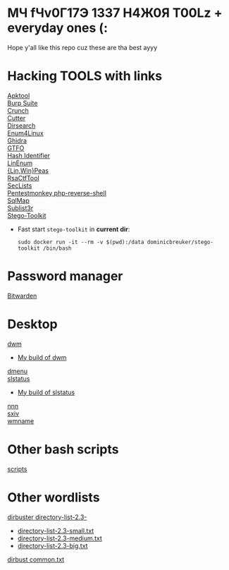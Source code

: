 # MЧ fЧv0Г17Э 1337 H4Ж0Я T00Lz + everyday ones (:

Hope y'all like this repo cuz these are tha best ayyy

# Hacking TOOLS with links
[Apktool](https://github.com/iBotPeaches/Apktool)  
[Burp Suite](https://portswigger.net/burp/communitydownload)  
[Crunch](https://github.com/crunchsec/crunch)  
[Cutter](https://github.com/radareorg/cutter)  
[Dirsearch](https://github.com/maurosoria/dirsearch)  
[Enum4Linux](https://github.com/portcullislabs/enum4linux)  
[Ghidra](https://ghidra-sre.org/)  
[GTFO](https://github.com/mzfr/gtfo)  
[Hash Identifier](https://github.com/psypanda/hashID)  
[LinEnum](https://github.com/rebootuser/LinEnum)  
[{Lin,Win}Peas](https://github.com/carlospolop/privilege-escalation-awesome-scripts-suite)  
[RsaCtfTool](https://github.com/Ganapati/RsaCtfTool)  
[SecLists](https://github.com/danielmiessler/SecLists)  
[Pentestmonkey php-reverse-shell](https://github.com/pentestmonkey/php-reverse-shell)  
[SqlMap](https://github.com/sqlmapproject/sqlmap)  
[Sublist3r](https://github.com/aboul3la/Sublist3r)  
[Stego-Toolkit](https://github.com/DominicBreuker/stego-toolkit)
- Fast start `stego-toolkit` in **current dir**:
  ```
  sudo docker run -it --rm -v $(pwd):/data dominicbreuker/stego-toolkit /bin/bash
  ```


# Password manager
[Bitwarden](https://bitwarden.com/)


# Desktop
[dwm](https://dwm.suckless.org/)
- [My build of dwm](https://github.com/matesz44/dwm)  

[dmenu](https://tools.suckless.org/dmenu/)  
[slstatus](https://tools.suckless.org/slstatus/)
- [My build of slstatus](https://github.com/matesz44/slstatus)  

[nnn](https://github.com/jarun/nnn)  
[sxiv](https://github.com/muennich/sxiv)  
[wmname](https://tools.suckless.org/x/wmname/)  


# Other bash scripts
[scripts](https://github.com/matesz44/scripts)  

# Other wordlists

[dirbuster directory-list-2.3-](https://github.com/daviddias/node-dirbuster/tree/master/lists)  
- [directory-list-2.3-small.txt](wordlists/directory-list-2.3-small.txt)
- [directory-list-2.3-medium.txt](wordlists/directory-list-2.3-medium.txt)
- [directory-list-2.3-big.txt](wordlists/directory-list-2.3-big.txt)  

[dirbust common.txt](wordlists/common.txt)

